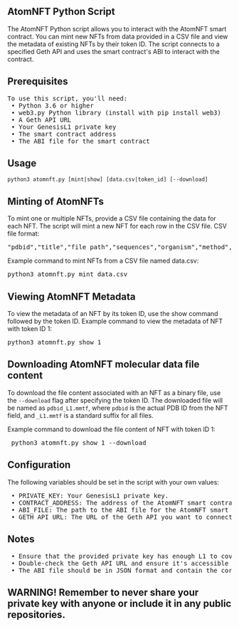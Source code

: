 <h2>AtomNFT Python Script</h2>
The AtomNFT Python script allows you to interact with the AtomNFT smart contract. You can mint new NFTs from data provided in a CSV file and view the metadata of existing NFTs by their token ID. The script connects to a specified Geth API and uses the smart contract's ABI to interact with the contract.

<h2>Prerequisites</h2>
<pre>
To use this script, you'll need:
 • Python 3.6 or higher
 • web3.py Python library (install with pip install web3)
 • A Geth API URL
 • Your GenesisL1 private key
 • The smart contract address
 • The ABI file for the smart contract
</pre>

<h2>Usage</h2>
<code>python3 atomnft.py [mint|show] [data.csv|token_id] [--download]</code>

<h2>Minting of AtomNFTs</h2>
To mint one or multiple NFTs, provide a CSV file containing the data for each NFT. The script will mint a new NFT for each row in the CSV file.
CSV file format:

<pre>"pdbid","title","file_path","sequences","organism","method","doi","authors","accession_date"</pre>

Example command to mint NFTs from a CSV file named data.csv:
<pre>python3 atomnft.py mint data.csv</pre>

<h2>Viewing AtomNFT Metadata</h2>
To view the metadata of an NFT by its token ID, use the show command followed by the token ID.
Example command to view the metadata of NFT with token ID 1:
<pre>
python3 atomnft.py show 1
</pre>

<h2>Downloading AtomNFT molecular data file content</h2>
To download the file content associated with an NFT as a binary file, use the <code>--download</code> flag after specifying the token ID. The downloaded file will be named as <code>pdbid_L1.mmtf</code>, where <code>pdbid</code> is the actual PDB ID from the NFT field, and <code>_L1.mmtf</code> is a standard suffix for all files.

Example command to download the file content of NFT with token ID 1:
<pre> python3 atomnft.py show 1 --download</pre>

<H2>Configuration</h2>
The following variables should be set in the script with your own values:
<pre>
 • PRIVATE_KEY: Your GenesisL1 private key.
 • CONTRACT_ADDRESS: The address of the AtomNFT smart contract.
 • ABI_FILE: The path to the ABI file for the AtomNFT smart contract.
 • GETH_API_URL: The URL of the Geth API you want to connect to.
</pre>
<h2>Notes</h2>
<pre>
 • Ensure that the provided private key has enough L1 to cover the gas fees for minting NFTs.
 • Double-check the Geth API URL and ensure it's accessible and working before running the script.
 • The ABI file should be in JSON format and contain the correct ABI for your smart contract.
</pre>

<h2>WARNING! Remember to never share your private key with anyone or include it in any public repositories.</h2>
